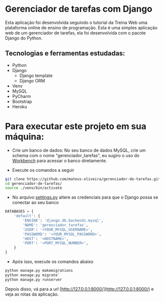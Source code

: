 # Gerenciador de tarefas com Django

Esta aplicação foi desenvolvida seguindo o tutorial da Treina Web uma plataforma online de ensino de programação. Esta é uma simples aplicação web de um gerenciador de tarefas, ela foi desenvolvida com o pacote Django do Python.

## Tecnologias e ferramentas estudadas:

* Python
* Django
    * Django template
    * Django ORM
* Venv
* MySQL
* PyCharm
* Bootstrap
* Heroku

# Para executar este projeto em sua máquina:

* Crie um banco de dados: No seu banco de dados MySQL, crie um schema com o nome "gerenciador_tarefas", eu sugiro o uso do [Workbench](https://dev.mysql.com/downloads/workbench/) para acessar o banco diretamente.

* Execute os comandos a seguir
```bash
git clone https://github.com/mateus-oliveira/gerenciador-de-tarefas.git
cd gerenciador-de-tarefas/
source ./venv/bin/activate
```
* No arquivo [settings.py](./gerenciador_tarefas/gerenciador_tarefas/settings.py) altere as credenciais para que o Django possa se conectar ao seu banco
```python
DATABASES = {
    'default': {
        'ENGINE': 'django.db.backends.mysql',
        'NAME': 'gerenciador_tarefas',
        'USER': '<YOUR_MYSQL_USERNAME>',
        'PASSWORD': '<YOUR_MYSQL_PASSWORD>',
        'HOST': '<HOSTNAME>',
        'PORT': '<PORT_MYSQL_NUMBER>',
    }
}
```

* Após isso, execute os comandos abaixo
```bash
python manage.py makemigrations
python manage.py migrate`
python manage.py runserver
```

Depois disso, vá para a url [http://127.0.0.1:8000/](http://127.0.0.1:8000/) e veja as rotas da aplicação.